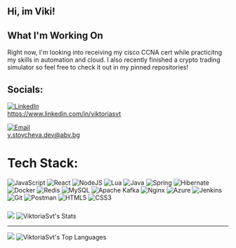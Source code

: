 ## Hi, im Viki!
## What I'm Working On

Right now, I'm looking into receiving my cisco CCNA cert while practicitng my skills in automation and cloud. I also recently finished a crypto trading simulator so feel free to check it out in my pinned repositories!





##  Socials:
[![LinkedIn](https://img.shields.io/badge/LinkedIn-%230077B5.svg?logo=linkedin&logoColor=white)](https://www.linkedin.com/in/viktoriasvt)  
 https://www.linkedin.com/in/viktoriasvt

[![Email](https://img.shields.io/badge/Email-D14836?logo=gmail&logoColor=white)](mailto:v.stoycheva.dev@abv.bg)  
 v.stoycheva.dev@abv.bg

# Tech Stack:
![JavaScript](https://img.shields.io/badge/javascript-%23323330.svg?style=for-the-badge&logo=javascript&logoColor=%23F7DF1E) ![React](https://img.shields.io/badge/react-%2320232a.svg?style=for-the-badge&logo=react&logoColor=%2361DAFB) ![NodeJS](https://img.shields.io/badge/node.js-6DA55F?style=for-the-badge&logo=node.js&logoColor=white) ![Lua](https://img.shields.io/badge/lua-%232C2D72.svg?style=for-the-badge&logo=lua&logoColor=white) ![Java](https://img.shields.io/badge/java-%23ED8B00.svg?style=for-the-badge&logo=openjdk&logoColor=white) ![Spring](https://img.shields.io/badge/spring-%236DB33F.svg?style=for-the-badge&logo=spring&logoColor=white) ![Hibernate](https://img.shields.io/badge/Hibernate-59666C?style=for-the-badge&logo=Hibernate&logoColor=white) ![Docker](https://img.shields.io/badge/docker-%230db7ed.svg?style=for-the-badge&logo=docker&logoColor=white) ![Redis](https://img.shields.io/badge/redis-%23DD0031.svg?style=for-the-badge&logo=redis&logoColor=white) ![MySQL](https://img.shields.io/badge/mysql-4479A1.svg?style=for-the-badge&logo=mysql&logoColor=white) ![Apache Kafka](https://img.shields.io/badge/Apache%20Kafka-000?style=for-the-badge&logo=apachekafka) ![Nginx](https://img.shields.io/badge/nginx-%23009639.svg?style=for-the-badge&logo=nginx&logoColor=white) ![Azure](https://img.shields.io/badge/azure-%230072C6.svg?style=for-the-badge&logo=microsoftazure&logoColor=white) ![Jenkins](https://img.shields.io/badge/jenkins-%232C5263.svg?style=for-the-badge&logo=jenkins&logoColor=white) ![Git](https://img.shields.io/badge/git-%23F05033.svg?style=for-the-badge&logo=git&logoColor=white) ![Postman](https://img.shields.io/badge/Postman-FF6C37?style=for-the-badge&logo=postman&logoColor=white) ![HTML5](https://img.shields.io/badge/html5-%23E34F26.svg?style=for-the-badge&logo=html5&logoColor=white) ![CSS3](https://img.shields.io/badge/css3-%231572B6.svg?style=for-the-badge&logo=css3&logoColor=white) 
###
![](https://quotes-github-readme.vercel.app/api?type=horizontal&theme=merko)
![ViktoriaSvt's Stats](https://github-readme-stats.vercel.app/api?username=ViktoriaSvt&theme=vue-dark&show_icons=true&hide_border=true&count_private=true)

---
[![](https://visitcount.itsvg.in/api?id=ViktoriaSvt&icon=0&color=0)](https://visitcount.itsvg.in) ![ViktoriaSvt's Top Languages](https://github-readme-stats.vercel.app/api/top-langs/?username=ViktoriaSvt&theme=vue-dark&show_icons=true&hide_border=true&layout=compact)


<!-- Proudly created with GPRM ( https://gprm.itsvg.in ) -->
